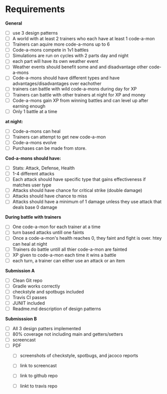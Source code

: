 # Requirements

**General**
- [ ] use 3 design patterns
- [ ] A world with at least 2 trainers who each have at least 1 code-a-mon
- [ ] Trainers can aquire more code-a-mons up to 6
- [ ] Code-a-mons compete in 1v1 battles
- [ ] Simulations are run on cycles with 2 parts day and night
- [ ] each part will have its own weather event
- [ ] Weather events should benefit some and and disadvantage other code-a-mons
- [ ] Code-a-mons should have different types and have advantages/disadvantages over eachother
- [ ] trainers can battle with wild code-a-mons during day for XP
- [ ] Trainers can battle with other trainers at night for XP and money
- [ ] Code-a-mons gain XP from winning battles and can level up after earning enough
- [ ] Only 1 battle at a time

**at night:**
- [ ] Code-a-mons can heal
- [ ] Trainers can attempt to get new code-a-mon
- [ ] Code-a-mons evolve
- [ ] Purchases can be made from store.

**Cod-a-mons should have:**
- [ ] Stats: Attack, Defense, Health
- [ ] 1-4 different attacks
- [ ] Each attack should have specific type that gains effectiveness if matches user type
- [ ] Attacks should have chance for critical strike (double damage)
- [ ] Attacks should have chance to miss
- [ ] Attacks should have a minimum of 1 damage unless they use attack that deals base 0 damage

**During battle with trainers**
- [ ] One code-a-mon for each trainer at a time
- [ ] turn based attacks untill one faints
- [ ] Once a code-a-mon's health reaches 0, they faint and fight is over.  htey can heal at night
- [ ] Trainers do battle untill all thier code-a-mon are fainted
- [ ] XP given to code-a-mon each time it wins a battle
- [ ] each turn, a trainer can either use an attack or an item

**Submission A**
- [ ] Clean Git repo
- [ ] Gradle works correctly
- [ ] checkstyle and spotbugs included
- [ ] Travis CI passes
- [ ] JUNIT included
- [ ] Readme.md description of design patterns

**Submisssion B**
- [ ] All 3 design patters implemented
- [ ] 80% coverage not including main and getters/setters
- [ ] screencast
- [ ] PDF
    - [ ] screenshots of checkstyle, spotbugs, and jacoco reports
    - [ ] link to screencast
    - [ ] link to github repo
    - [ ] linkt to travis repo
    

